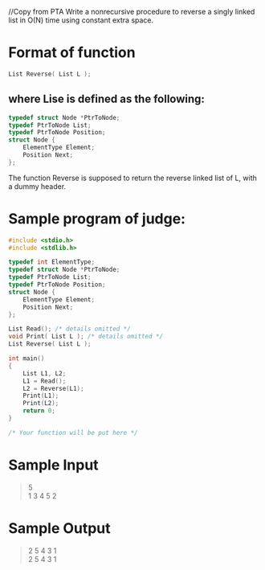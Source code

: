 //Copy from PTA
Write a nonrecursive procedure to reverse a singly linked list in O(N) time using constant extra space.
# Format of function
```c
List Reverse( List L );
```

## where Lise is defined as the following:
```c
typedef struct Node *PtrToNode;
typedef PtrToNode List;
typedef PtrToNode Position;
struct Node {
    ElementType Element;
    Position Next;
};
```

The function Reverse is supposed to return the reverse linked list of L, with a dummy header.


# Sample program of judge:
```c
#include <stdio.h>
#include <stdlib.h>

typedef int ElementType;
typedef struct Node *PtrToNode;
typedef PtrToNode List;
typedef PtrToNode Position;
struct Node {
    ElementType Element;
    Position Next;
};

List Read(); /* details omitted */
void Print( List L ); /* details omitted */
List Reverse( List L );

int main()
{
    List L1, L2;
    L1 = Read();
    L2 = Reverse(L1);
    Print(L1);
    Print(L2);
    return 0;
}

/* Your function will be put here */


```

# Sample Input
>5\
>1 3 4 5 2


# Sample Output
>2 5 4 3 1\
>2 5 4 3 1


